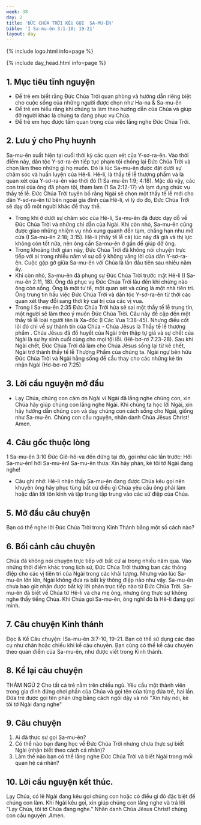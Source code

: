 ```yaml
---
week: 38
day: 2
title: 'ĐỨC CHÚA TRỜI KÊU GỌI  SA-MU-ÊN'
bible: 'I Sa-mu-ên 3:1-10; 19-21'
layout: day
---
```



{% include logo.html info=page %}

{% include day_head.html info=page %}

## 1. Mục tiêu tĩnh nguyện
- Để trẻ em biết rằng Đức Chúa Trời quan phòng và hướng dẫn riêng biệt cho cuộc sống của những người được chọn như Ha-na & Sa-mu-ên
- Để trẻ em hiểu rằng khi chúng ta làm theo hướng dẫn của Chúa và giúp đỡ người khác là chúng ta đang phục vụ Chúa.
- Để trẻ em học được tầm quan trọng của việc lắng nghe Đức Chúa Trời.

## 2. Lưu ý cho Phụ huynh
Sa-mu-ên xuất hiện tại cuối thời kỳ các quan xét của Y-sơ-ra-ên. Vào thời điểm này, dân tộc Y-sơ-ra-ên tiếp tục phạm tội chống lại Đức Chúa Trời và chọn làm theo những gì họ muốn. Đó là lúc Sa-mu-ên được đặt dưới sự chăm sóc và huấn luyện của Hê-li. Hê-li, là thầy tế lễ thượng phẩm và là quan xét của Y-sơ-ra-ên vào thời đó (1 Sa-mu-ên 1:9; 4:18). Mặc dù vậy, các con trai của ông đã phạm tội, tham lam (1 Sa 2:12-17) và lạm dụng chức vụ thầy tế lễ. Đức Chúa Trời tuyên bố rằng Ngài sẽ chọn một thầy tế lễ mới cho dân Y-sơ-ra-ên từ bên ngoài gia đình của Hê-li, vì lý do đó, Đức Chúa Trời sẽ dạy dỗ một người khác để thay thế.
- Trong khi ở dưới sự chăm sóc của Hê-li, Sa-mu-ên đã được dạy dỗ về Đức Chúa Trời và những chỉ dẫn của Ngài. Khi còn nhỏ, Sa-mu-ên cũng được giao những nhiệm vụ nhỏ xung quanh đền tạm, chẳng hạn như mở cửa (I Sa-mu-ên 2:18; 3:15). Hê-li (thầy tế lễ cả) lúc này đã già và thị lực không còn tốt nữa, nên ông cần Sa-mu-ên ở gần để giúp đỡ ông.
- Trong khoảng thời gian này, Đức Chúa Trời đã không nói chuyện trực tiếp với ai trong nhiều năm vì sự cố ý không vâng lời của dân Y-sơ-ra-ên. Cuộc gặp gỡ giữa Sa-mu-ên với Chúa là lần đầu tiên sau nhiều năm ấy.
- Khi còn nhỏ, Sa-mu-ên đã phụng sự Đức Chúa Trời trước mặt Hê-li (I Sa-mu-ên 2:11, 18). Ông đã phục vụ Đức Chúa Trời lâu đến khi chừng nào ông còn sống. Ông là một tư tế, một quan xét và cũng là một nhà tiên tri. Ông trung tín hầu việc Đức Chúa Trời và dân tộc Y-sơ-ra-ên từ thời các quan xét thay đổi sang thời kỳ cai trị của các vị vua.
- Trong I Sa-mu-ên 2:35 Đức Chúa Trời hứa sẽ sai một thầy tế lễ trung tín, một người sẽ làm theo ý muốn Đức Chúa Trời. Câu này đề cập đến một thầy tế lễ loài người tên là Xa-đốc (I Các Vua 1:38-45). Nhưng điều cốt lõi đó chỉ về sự thành tín của Chúa - Chúa Jêsus là Thầy tế lế thượng phẩm . Chúa Jêsus đã đổ huyết của Ngài trên thập tự giá và sự chết của Ngài là sự hy sinh cuối cùng cho mọi tội lỗi. (Hê-bơ-rơ 7:23-28). Sau khi Ngài chết, Đức Chúa Trời đã làm cho Chúa Jêsus sống lại từ kẻ chết, Ngài trở thành thầy tế lễ Thượng Phẩm của chúng ta. Ngài ngự bên hữu Đức Chúa Trời và Ngài hằng sống để cầu thay cho các những kẻ tin nhận Ngài (Hơ-bơ-rơ 7:25)


## 3. Lời cầu nguyện mở đầu
- Lạy Chúa, chúng con cảm ơn Ngài vì Ngài đã lắng nghe chúng con, xin Chúa hãy giúp chúng con lắng nghe Ngài. Khi chúng ta học lời Ngài, xin hãy hướng dẫn chúng con và dạy chúng con cách sống cho Ngài, giống như Sa-mu-ên. Chúng con cầu nguyện, nhân danh Chúa Jêsus Christ! Amen.

## 4. Câu gốc thuộc lòng
1 Sa-mu-ên 3:10
Đức Giê-hô-va đến đứng tại đó, gọi như các lần trước: Hỡi Sa-mu-ên! hỡi Sa-mu-ên! Sa-mu-ên thưa: Xin hãy phán, kẻ tôi tớ Ngài đang nghe!

* Câu ghi nhớ: Hê-li nhận thấy Sa-mu-ên đang được Chúa kêu gọi nên khuyên ông hãy phục tùng bất cứ điều gì Chúa yêu cầu ông phải làm hoặc dân lời tôn kính và tập trung tập trung vào các sứ điệp của Chúa.

## 5. Mở đầu câu chuyện
Bạn có thể nghe lời Đức Chúa Trời trong Kinh Thánh bằng một số cách nào?

## 6. Bối cảnh câu chuyện
Chúa đã không nói chuyện trực tiếp với bất cứ ai trong nhiều năm qua. Vào những thời điểm khác trong lịch sử, Đức Chúa Trời thường ban các thông điệp cho các vị tiên tri của Ngài trong các khải tượng. Nhưng vào lúc Sa-mu-ên lớn lên, Ngài không đưa ra bất kỳ thông điệp nào như vậy. Sa-mu-ên chưa bao giờ nhận được bất kỳ lời phán trực tiếp nào từ Đức Chúa Trời. Sa-mu-ên đã biết về Chúa từ Hê-li và cha mẹ ông, nhưng ông thực sự không nghe thấy tiếng Chúa. Khi Chúa gọi Sa-mu-ên, ông nghĩ đó là Hê-li đang gọi mình.

## 7. Câu chuyện Kinh thánh
Đọc & Kể Câu chuyện: ISa-mu-ên 3:7-10, 19-21.
Bạn có thể sử dụng các đạo cụ như chăn hoặc chiếu khi kể câu chuyện. Bạn cũng có thể kể câu chuyện theo quan điểm của Sa-mu-ên, như được viết trong Kinh thánh.

## 8. Kể lại câu chuyện
THẢM NGỦ 2
 Cho tất cả trẻ nằm trên chiếu ngủ. Yêu cầu một thành viên trong gia đình đứng chơi phần của Chúa và gọi tên của từng đứa trẻ, hai lần. Đứa trẻ được gọi tên phản ứng bằng cách ngồi dậy và nói "Xin hãy nói, kẻ tôi tớ Ngài  đang nghe"

## 9. Câu chuyện
1. Ai đã thực sự gọi Sa-mu-ên?
2. Có thể nào bạn đang học về Đức Chúa Trời nhưng chưa thực sự biết Ngài (nhận biết theo cách cá nhân)?
3. Làm thế nào bạn có thể lắng nghe Đức Chúa Trời và biết Ngài trong mối quan hệ cá nhân?

## 10. Lời cầu nguyện kết thúc.
Lạy Chúa, có lẽ Ngài đang kêu gọi chúng con hoặc có điều gì đó đặc biệt để chúng con làm. Khi Ngài kêu gọi, xin giúp chúng con lắng nghe và trả lời "Lạy Chúa, tôi tớ Chúa đang nghe." Nhân danh Chúa Jêsus Christ! chúng con cầu nguyện .Amen.
